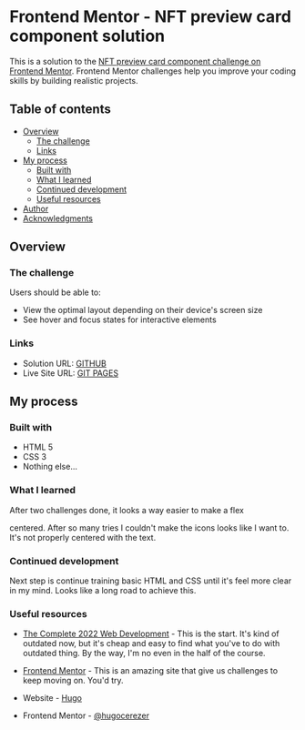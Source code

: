 # Frontend Mentor - NFT preview card component solution

This is a solution to the [NFT preview card component challenge on Frontend Mentor](https://www.frontendmentor.io/challenges/nft-preview-card-component-SbdUL_w0U). Frontend Mentor challenges help you improve your coding skills by building realistic projects. 

## Table of contents

- [Overview](#overview)
  - [The challenge](#the-challenge)
  - [Links](#links)
- [My process](#my-process)
  - [Built with](#built-with)
  - [What I learned](#what-i-learned)
  - [Continued development](#continued-development)
  - [Useful resources](#useful-resources)
- [Author](#author)
- [Acknowledgments](#acknowledgments)

## Overview

### The challenge

Users should be able to:

- View the optimal layout depending on their device's screen size
- See hover and focus states for interactive elements

### Links

- Solution URL: [GITHUB](https://github.com/hugocerezer/learning/tree/main/nft-preview-card-component-main/)
- Live Site URL: [GIT PAGES](https://hugocerezer.github.io/learning/nft-preview-card-component-main/)

## My process

### Built with

- HTML 5
- CSS 3
- Nothing else...

### What I learned

After two challenges done, it looks a way easier to make a flex <div> centered. After so many tries I couldn't make the icons looks like I want to. It's not properly centered with the text.

### Continued development

Next step is continue training basic HTML and CSS until it's feel more clear in my mind. Looks like a long road to achieve this.

### Useful resources

- [The Complete 2022 Web Development](https://www.udemy.com/course/the-complete-web-development-bootcamp/) - This is the start. It's kind of outdated now, but it's cheap and easy to find what you've to do with outdated thing. By the way, I'm no even in the half of the course.
- [Frontend Mentor](https://www.frontendmentor.io/) - This is an amazing site that give us challenges to keep moving on. You'd try.

- Website - [Hugo](hugocerezer.github.io)
- Frontend Mentor - [@hugocerezer](https://www.frontendmentor.io/profile/hugocerezer)

